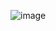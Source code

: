 ![image](https://user-images.githubusercontent.com/122611553/219567166-ac0354f6-1ad9-487a-9ebd-2a9c402eed0c.png)
